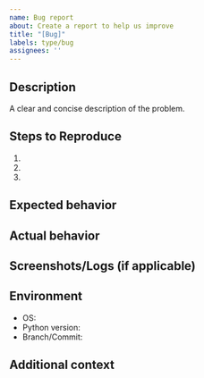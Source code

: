 ```yaml
---
name: Bug report
about: Create a report to help us improve
title: "[Bug]"
labels: type/bug
assignees: ''
---
```


## Description
A clear and concise description of the problem.

## Steps to Reproduce
1. 
2. 
3. 

## Expected behavior

## Actual behavior

## Screenshots/Logs (if applicable)

## Environment
- OS:
- Python version:
- Branch/Commit:

## Additional context

